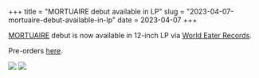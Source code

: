 +++
title = "MORTUAIRE debut available in LP"
slug = "2023-04-07-mortuaire-debut-available-in-lp"
date = 2023-04-07
+++

[MORTUAIRE](https://mortuairebdx.bandcamp.com/album/ep-i) debut is now available in 12-inch LP via [World Eater Records](https://worldeaterrecords.bandcamp.com).

Pre-orders [here](https://worldeaterrecords.bandcamp.com/album/mortuaire-st).

<img src="https://f4.bcbits.com/img/0031970345_10.jpg" />
<img src="https://f4.bcbits.com/img/0031970348_10.jpg" />